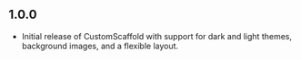 ## 1.0.0
- Initial release of CustomScaffold with support for dark and light themes, 
background images, and a flexible layout.
